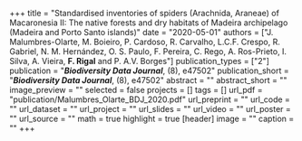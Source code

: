+++
title = "Standardised inventories of spiders (Arachnida, Araneae) of Macaronesia II: The native forests and dry habitats of Madeira archipelago (Madeira and Porto Santo islands)"
date = "2020-05-01"
authors = ["J. Malumbres-Olarte, M. Boieiro, P. Cardoso, R. Carvalho, L.C.F. Crespo, R. Gabriel, N. M. Hernández, O. S. Paulo, F. Pereira, C. Rego, A. Ros-Prieto, I. Silva, A. Vieira, **F. Rigal** and P. A.V. Borges"]
publication_types = ["2"]
publication = "**_Biodiversity Data Journal_**, (8), e47502"
publication_short = "**_Biodiversity Data Journal_**, (8), e47502"
abstract = ""
abstract_short = ""
image_preview = ""
selected = false
projects = []
tags = []
url_pdf = "publication/Malumbres_Olarte_BDJ_2020.pdf"
url_preprint = ""
url_code = ""
url_dataset = ""
url_project = ""
url_slides = ""
url_video = ""
url_poster = ""
url_source = ""
math = true
highlight = true
[header]
image = ""
caption = ""
+++
